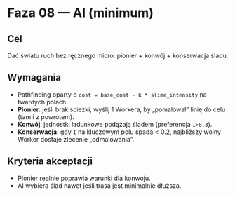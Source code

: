 # Faza 08 — AI (minimum)

## Cel
Dać światu ruch bez ręcznego micro: pionier + konwój + konserwacja śladu.

## Wymagania
- Pathfinding oparty o `cost = base_cost - k * slime_intensity` na twardych polach.
- **Pionier**: jeśli brak ścieżki, wyślij 1 Workera, by „pomalował” linię do celu (tam i z powrotem).
- **Konwój**: jednostki ładunkowe podążają śladem (preferencja `I>0.3`).
- **Konserwacja**: gdy `I` na kluczowym polu spada < 0.2, najbliższy wolny Worker dostaje zlecenie „odmalowania”.

## Kryteria akceptacji
- Pionier realnie poprawia warunki dla konwoju.
- AI wybiera ślad nawet jeśli trasa jest minimalnie dłuższa.
